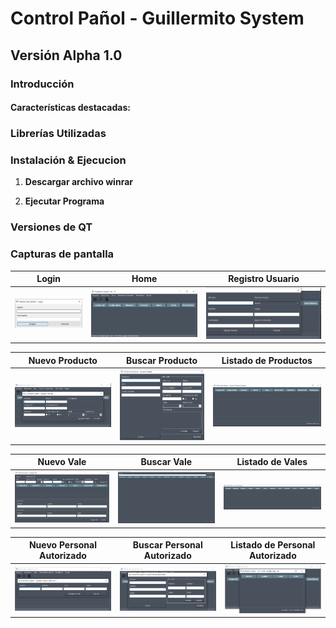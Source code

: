 # Control Pañol - Guillermito System 
## Versión Alpha 1.0

### Introducción
 

#### Características destacadas:
 

 
### Librerías Utilizadas 
 
 

### Instalación & Ejecucion

1. **Descargar archivo winrar**
 

2. **Ejecutar Programa**
   
 

### Versiones de  QT
 

### Capturas de pantalla

| **Login** | **Home** | **Registro Usuario** |
|---|---|---|
|![Pantalla_00_Login](https://github.com/CarlosOC/ControlPaniol/blob/main/imagenes/Pantalla_00_Login.png)| ![Home](https://github.com/CarlosOC/ControlPaniol/blob/main/imagenes/Pantalla_01_Home.png) | ![Registro_Usuario](https://github.com/CarlosOC/ControlPaniol/blob/main/imagenes/Pantalla_02_NuevoUsuario.png) |

| **Nuevo Producto** | **Buscar Producto** | **Listado de Productos** |
|---|---|---|
| ![Nuevo_Producto](https://github.com/CarlosOC/ControlPaniol/blob/main/imagenes/Pantalla_03_NuevoProducto.png) | ![Buscar_Producto](https://github.com/CarlosOC/ControlPaniol/blob/main/imagenes/Pantalla_04_BuscarProducto.png) | ![Listado_Productos](https://github.com/CarlosOC/ControlPaniol/blob/main/imagenes/Pantalla_05_ListadoProducto.png) |

| **Nuevo Vale** | **Buscar Vale** | **Listado de Vales** |
|---|---|---|
| ![Nuevo_Vale](https://github.com/CarlosOC/ControlPaniol/blob/main/imagenes/Pantalla_06_NuevoVale.png) | ![*Buscar_Vale](https://github.com/CarlosOC/ControlPaniol/blob/main/imagenes/Pantalla_07_BuscarVale.png) | ![Listado_Vales](https://github.com/CarlosOC/ControlPaniol/blob/main/imagenes/Pantalla_08_ListadoVales.png) |

| **Nuevo Personal Autorizado** | **Buscar Personal Autorizado** | **Listado de Personal Autorizado** |
|---|---|---|
| ![Nuevo_Autorizado](https://github.com/CarlosOC/ControlPaniol/blob/main/imagenes/Pantalla_09_NuevoPersonal.png) | ![Buscar_Autorizado](https://github.com/CarlosOC/ControlPaniol/blob/main/imagenes/Pantalla_10_BuscarPersonal.png) | ![Listado_Personal_Autorizado](https://github.com/CarlosOC/ControlPaniol/blob/main/imagenes/Pantalla_11_ListadoPersonal.png) |
